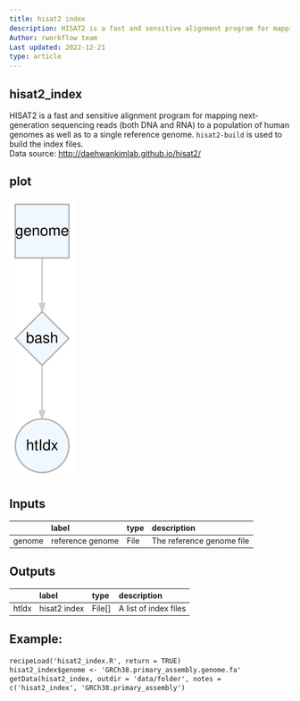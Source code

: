 ```yaml
---
title: hisat2 index
description: HISAT2 is a fast and sensitive alignment program for mapping next-generation sequencing reads (both DNA and RNA) to a population of human genomes as well as to a single reference genome. `hisat2-build` is used to build the index files.
Author: rworkflow team
Last updated: 2022-12-21
type: article
---
```

## hisat2_index
HISAT2 is a fast and sensitive alignment program for mapping next-generation sequencing reads (both DNA and RNA) to a population of human genomes as well as to a single reference genome. `hisat2-build` is used to build the index files.<br>Data source: <http://daehwankimlab.github.io/hisat2/>
## plot
![## hisat2_index](/plots/hisat2_index.svg)
## Inputs
|       |label            |type |description               |
|:------|:----------------|:----|:-------------------------|
|genome |reference genome |File |The reference genome file |
## Outputs
|      |label        |type   |description           |
|:-----|:------------|:------|:---------------------|
|htIdx |hisat2 index |File[] |A list of index files |
## Example:
```
recipeLoad('hisat2_index.R', return = TRUE)
hisat2_index$genome <- 'GRCh38.primary_assembly.genome.fa'
getData(hisat2_index, outdir = 'data/folder', notes = c('hisat2_index', 'GRCh38.primary_assembly')
```

